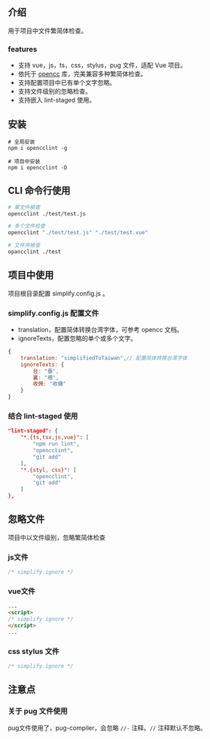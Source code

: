 ## 介绍
用于项目中文件繁简体检查。

### features
* 支持 vue，js，ts，css，stylus，pug 文件，适配 Vue 项目。
* 依托于 [opencc](https://www.npmjs.com/package/opencc) 库，完美兼容多种繁简体检查。
* 支持配置项目中已有单个文字忽略。
* 支持文件级别的忽略检查。
* 支持嵌入 lint-staged 使用。

## 安装
```shell
# 全局安装
npm i opencclint -g

# 项目中安装
npm i opencclint -D
```
## CLI 命令行使用
```bash
# 單文件檢查
opencclint ./test/test.js

# 多个文件检查
opencclint "./test/test.js" "./test/test.vue"

# 文件夾檢查
opancclint ./test
```
## 项目中使用

项目根目录配置 simplify.config.js 。

### simplify.config.js 配置文件

* translation，配置简体转换台湾字体，可参考 opencc 文档。
* ignoreTexts，配置忽略的单个或多个文字。

```js
{
    translation: "simplifiedToTaiwan",// 配置简体转换台湾字体
    ignoreTexts: {
        台: "臺",
        裏: "裡",
        收佣: "收傭"
    }
}
```

### 结合 lint-staged 使用

```json
"lint-staged": {
    "*.{ts,tsx,js,vue}": [
        "npm run lint",
        "opencclint",
        "git add"
    ],
    "*.{styl, css}": [
        "opencclint",
        "git add"
    ]
},
```

## 忽略文件

项目中以文件级别，忽略繁简体检查
### js文件
```js
/* simplify ignore */
```

### vue文件
```html
...
<script>
/* simplify ignore */
</script>
...
```

### css stylus 文件
```css
/* simplify ignore */
```

## 注意点

### 关于 pug 文件使用
pug文件使用了，pug-compiler，会忽略 `//-` 注释。`//` 注释默认不忽略。
